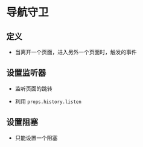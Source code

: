 # 导航守卫

## 定义

+ 当离开一个页面，进入另外一个页面时，触发的事件

## 设置监听器

+ 监听页面的跳转

+ 利用 `props.history.listen`

## 设置阻塞

+ 只能设置一个阻塞
